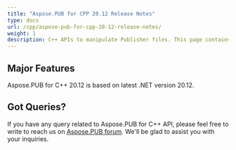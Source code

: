 ```yaml
---
title: "Aspose.PUB for CPP 20.12 Release Notes"
type: docs
url: /cpp/aspose-pub-for-cpp-20-12-release-notes/
weight: 1
description: C++ APIs to manipulate Publisher files. This page contains new features Aspose.PUB for C++, enhancement, and bug fixes in 2020, version 20.12.
---
```


## Major Features
Aspose.PUB for C++ 20.12 is based on latest .NET version 20.12.

## Got Queries?
If you have any query related to Aspose.PUB for C++ API, please feel free to write to reach us on [Aspose.PUB forum](https://forum.aspose.com/c/pub/). We'll be glad to assist you with your inquiries.
